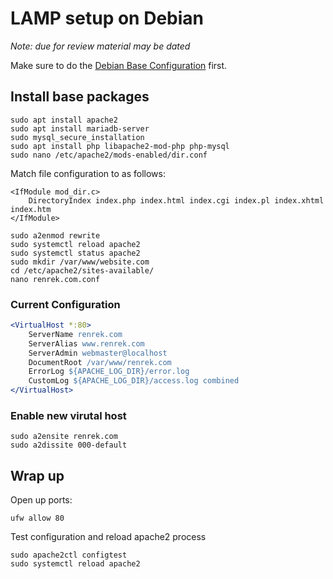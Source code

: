 # LAMP setup on Debian
_Note: due for review material may be dated_

Make sure to do the [Debian Base Configuration](https://github.com/Renrek/notes/blob/53442a63853252db4fd410f6985419578d15d8b3/Debian/debian-base-configuration.md#L22) first.

## Install base packages
```shell
sudo apt install apache2
sudo apt install mariadb-server
sudo mysql_secure_installation
sudo apt install php libapache2-mod-php php-mysql
sudo nano /etc/apache2/mods-enabled/dir.conf
```
Match file configuration to as follows:
```vim
<IfModule mod_dir.c>
    DirectoryIndex index.php index.html index.cgi index.pl index.xhtml index.htm
</IfModule>
```

```shell
sudo a2enmod rewrite
sudo systemctl reload apache2
sudo systemctl status apache2
sudo mkdir /var/www/website.com
cd /etc/apache2/sites-available/
nano renrek.com.conf
```

### Current Configuration
```Apache config
<VirtualHost *:80>
    ServerName renrek.com
    ServerAlias www.renrek.com
    ServerAdmin webmaster@localhost
    DocumentRoot /var/www/renrek.com
    ErrorLog ${APACHE_LOG_DIR}/error.log
    CustomLog ${APACHE_LOG_DIR}/access.log combined
</VirtualHost>
```

### Enable new virutal host
```shell
sudo a2ensite renrek.com
sudo a2dissite 000-default
```

## Wrap up
Open up ports:
```shell
ufw allow 80
```

Test configuration and reload apache2 process
```shell
sudo apache2ctl configtest
sudo systemctl reload apache2
```















